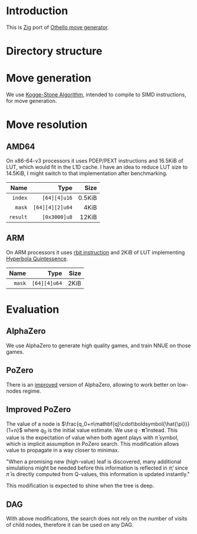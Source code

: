 # Introduction
This is [Zig](ziglang.org) port of [Othello move generator](https://gitlab.com/rust-othello/8x8-othello).

# Directory structure

# Move generation
We use [Kogge-Stone Algorithm](https://www.chessprogramming.org/Kogge-Stone_Algorithm), intended to compile to SIMD instructions, for move generation. 

# Move resolution
## AMD64
On x86-64-v3 processors it uses PDEP/PEXT instructions and 16.5KiB of LUT, which would fit in the L1D cache. I have an idea to reduce LUT size to 14.5KiB, I might switch to that implementation after benchmarking.  

Name | Type | Size
----:|----:|----:
`index`|`[64][4]u16`|0.5KiB
`mask`|`[64][4][2]u64`|4KiB
`result`|`[0x3000]u8`|12KiB

## ARM
On ARM processors it uses [rbit instruction](https://developer.arm.com/documentation/ddi0596/2021-06/Base-Instructions/RBIT--Reverse-Bits-) and 2KiB of LUT
implementing [Hyperbola Quintessence](https://www.chessprogramming.org/Hyperbola_Quintessence).

Name | Type | Size
----:|----:|----:
`mask`|`[64][4]u64`|2KiB

# Evaluation

## AlphaZero
We use AlphaZero to generate high quality games, and train NNUE on those games. 

## PoZero
There is an [improved](https://arxiv.org/abs/2007.12509) version of AlphaZero, allowing to work better on low-nodes regime. 

## Improved PoZero
The value of a node is $\frac{q_0+n\mathbf{q}\cdot\boldsymbol{\hat{\pi}}}{1+n}$ where $q_0$ is the initial value estimate. We use $q\cdot\boldsymbol{\bar{\pi}}$ instead. This value is the expectation of value when both agent plays with $\bar{\pi}$ symbol, which is implicit assumption in PoZero search. This modification allows value to propagate in a way closer to minimax. 

"When a promising new (high-value) leaf is discovered, many additional simulations might be needed before this information is reflected in $\hat{\pi}$; since $\bar{\pi}$ is directly computed from Q-values, this information is updated instantly."

This modification is expected to shine when the tree is deep. 

## DAG
With above modifications, the search does not rely on the number of visits of child nodes, therefore it can be used on any DAG. 
